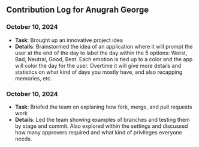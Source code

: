 ## Contribution Log for Anugrah George

### October 10, 2024 
  - **Task**: Brought up an innovative project idea 
  - **Details**: Brainstormed the idea of an application where it will prompt the user at the end of the day to label the day 
  within the 5 options: Worst, Bad, Neutral, Good, Best. Each emotion is tied up to a color and the app will color the day for the user. Overtime it will give more 
  details and statistics on what kind of days you mostly have, and also recapping memories, etc.

### October 10, 2024
  - **Task**: Briefed the team on explaning how fork, merge, and pull requests work
  - **Details**: Led the team showing examples of branches and testing them by stage and commit. Also explored within the settings and discussed how many approvers
 required and what kind of privileges everyone needs.
